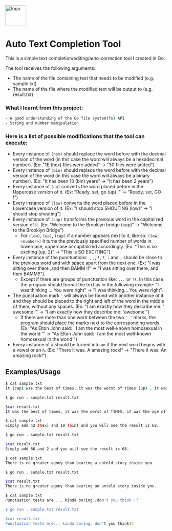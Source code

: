 <p align="left">
  <img src="https://notion-emojis.s3-us-west-2.amazonaws.com/v0/svg-twitter/1f50d.svg" width="65" title="logo">
</p>

# Auto Text Completion Tool

This is a simple text completion/editing/auto-correction tool I created in Go.

The tool receives the following arguments: 

- The name of the file containing text that needs to be modified (e.g. sample.txt)
- The name of the file where the modified text will be output to (e.g. result.txt)

### What I learnt from this project:

```bash
- A good understanding of the Go file system(fs) API
- String and number manipulation
```

### Here is a list of possible modifications that the tool can execute:

- Every instance of `(hex)` should replace the word before with the decimal version of the word (in this case the word will always be a hexadecimal number). (Ex: "1E (hex) files were added" -> "30 files were added")
- Every instance of `(bin)` should replace the word before with the decimal version of the word (in this case the word will always be a binary number). (Ex: "It has been 10 (bin) years" -> "It has been 2 years")
- Every instance of `(up)` converts the word placed before in the Uppercase version of it. (Ex: "Ready, set, go (up) !" -> "Ready, set, GO !")
- Every instance of `(low)` converts the word placed before in the Lowercase version of it. (Ex: "I should stop SHOUTING (low)" -> "I should stop shouting")
- Every instance of `(cap)` transforms the previous word in the capitalized version of it. (Ex: "Welcome to the Brooklyn bridge (cap)" -> "Welcome to the Brooklyn Bridge")
    - For `(low)`, `(up)`, `(cap)` if a number appears next to it, like so: `(low, <number>)` it turns the previously specified number of words in lowercase, uppercase or capitalized accordingly. (Ex: "This is so exciting (up, 2)" -> "This is SO EXCITING")
- Every instance of the punctuations `.`, `,`, `!`, `?`, `:` and `;` should be close to the previous word and with space apart from the next one. (Ex: "I was sitting over there ,and then BAMM !!" -> "I was sitting over there, and then BAMM!!").
    - Except if there are groups of punctuation like: `...` or `!?`. In this case the program should format the text as in the following example: "I was thinking ... You were right" -> "I was thinking... You were right".
- The punctuation mark `'` will always be found with another instance of it and they should be placed to the right and left of the word in the middle of them, without any spaces. (Ex: "I am exactly how they describe me: ' awesome '" -> "I am exactly how they describe me: 'awesome'")
    - If there are more than one word between the two `' '` marks, the program should place the marks next to the corresponding words (Ex: "As Elton John said: ' I am the most well-known homosexual in the world '" -> "As Elton John said: 'I am the most well-known homosexual in the world'")
- Every instance of `a` should be turned into `an` if the next word begins with a vowel or an `h`. (Ex: "There it was. A amazing rock!" -> "There it was. An amazing rock!").

## Examples/Usage

```bash
$ cat sample.txt
it (cap) was the best of times, it was the worst of times (up) , it was the age of wisdom, it was the age of foolishness (cap, 6) , it was the epoch of belief, it was the epoch of incredulity, it was the season of Light, it was the season of darkness, it was the spring of hope, IT WAS THE (low, 3) winter of despair.

$ go run . sample.txt result.txt

$cat result.txt
It was the best of times, it was the worst of TIMES, it was the age of wisdom, It Was The Age Of Foolishness, it was the epoch of belief, it was the epoch of incredulity, it was the season of Light, it was the season of darkness, it was the spring of hope, it was the winter of despair.

$ cat sample.txt
Simply add 42 (hex) and 10 (bin) and you will see the result is 68.

$ go run . sample.txt result.txt

$cat result.txt
Simply add 66 and 2 and you will see the result is 68.

$ cat sample.txt
There is no greater agony than bearing a untold story inside you.

$ go run . sample.txt result.txt

$cat result.txt
There is no greater agony than bearing an untold story inside you.

$ cat sample.txt
Punctuation tests are ... kinda boring ,don't you think !?

$ go run . sample.txt result.txt

$cat result.txt
Punctuation tests are... kinda boring, don't you think!?
```
